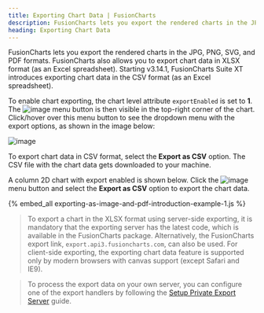 ```yaml
---
title: Exporting Chart Data | FusionCharts
description: FusionCharts lets you export the rendered charts in the JPG, PNG, SVG, and PDF formats. To enable server-side exporting, attribute exportEnabled is set to 1
heading: Exporting Chart Data
---
```


FusionCharts lets you export the rendered charts in the JPG, PNG, SVG, and PDF formats. FusionCharts also allows you to export chart data in XLSX format (as an Excel spreadsheet). Starting v3.14.1, FusionCharts Suite XT introduces exporting chart data in the CSV format (as an Excel spreadsheet).

To enable chart exporting, the chart level attribute `exportEnabled` is set to **1**. The <span> ![image](/images/exporting-as-image-and-pdf-export-button.jpg) </span> menu button is then visible in the top-right corner of the chart. Click/hover over this menu button to see the dropdown menu with the export options, as shown in the image below:

![image](/images/exporting-as-image-and-pdf-export-menu.jpg)

To export chart data in CSV format, select the **Export as CSV** option. The CSV file with the chart data gets downloaded to your machine.

A column 2D chart with export enabled is shown below. Click the <span> ![image](/images/exporting-as-image-and-pdf-export-button.jpg) </span> menu button and select the **Export as CSV** option to export the chart data.

{% embed_all exporting-as-image-and-pdf-introduction-example-1.js %}

> To export a chart in the XLSX format using server-side exporting, it is mandatory that the exporting server has the latest code, which is available in the FusionCharts package. Alternatively, the FusionCharts export link, `export.api3.fusioncharts.com`, can also be used. For client-side exporting, the exporting chart data feature is supported only by modern browsers with canvas support (except Safari and IE9).

> To process the export data on your own server, you can configure one of the export handlers by following the [Setup Private Export Server](/exporting-charts/using-fc-export-server/server-side-export/setup-private-export-server/asp-net) guide.
